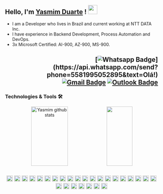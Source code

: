 <h4 align="right">

## Hello, I'm [Yasmim Duarte](https://www.linkedin.com/in/yasmimkarollinne/) ! <img src="https://media.giphy.com/media/hvRJCLFzcasrR4ia7z/giphy.gif" width="30px">

- I am a Developer who lives in Brazil and current working at NTT DATA Inc. <br>
- I have experience in Backend Development, Process Automation and DevOps. <br>
- 3x Microsoft Certified: AI-900, AZ-900, MS-900. <br>

<h2 align="right">

[![Whatsapp Badge](https://img.shields.io/badge/Whatsapp-4CA143?style=flat-square&labelColor=4CA143&logo=Whatsapp&logoColor=white&link=https://api.whatsapp.com/send?phone=5581995052895&text=Olá!)](https://api.whatsapp.com/send?phone=5581995052895&text=Olá!)
[![Gmail Badge](https://img.shields.io/badge/Gmail-FF0000?style=flat-square&labelColor=FF0000&logo=Gmail&logoColor=white&link=mailto:yasmimkarollinne@gmail.com)](mailto:yasmimkarollinne@gmail.com)
[![Outlook Badge](https://img.shields.io/badge/Outlook-blue?style=flat-square&logo=Outlook&logoColor=white&link=mailto:yasmimkarollinne@outlook.com.br)](mailto:yasmimkarollinne@outlook.com.br) <br>

</h2>

</h4>

### Technologies & Tools 🛠

<div align="center">  

  <img width="49%" height="195px" src="https://github-readme-stats.vercel.app/api?username=yaxmen&show_icons=true&count_private=true&hide_border=true&title_color=008b46&icon_color=ffffff&text_color=c9d1d9&bg_color=0d1117" alt="Yasmim github stats" /> 
  <img width="41%" height="195px" src="https://github-readme-stats.vercel.app/api/top-langs/?username=Yaxmen&layout=compact&hide_border=true&title_color=ffffff&text_color=008b46&bg_color=0d1117" />

</div>

<h2 align="center">

<img src="https://img.shields.io/badge/python-FCC624?logo=python&logoColor=white&style=for-the-badge" height="20"/>
<img src="https://img.shields.io/badge/powershell-0089D6?logo=powershell&logoColor=white&style=for-the-badge" height="20"/>
<img src="https://img.shields.io/badge/HTML5-5C2D91?logo=HTML5&logoColor=white&style=for-the-badge" height="20"/>
<img src="https://img.shields.io/badge/ansible-CC2927?logo=ansible&logoColor=white&style=for-the-badge" height="20"/>
<img src="https://img.shields.io/badge/flask-000000?logo=flask&logoColor=white&style=for-the-badge" height="20"/>
<img src="https://img.shields.io/badge/fastapi-009688?logo=fastapi&logoColor=white&style=for-the-badge" height="20"/>
<img src="https://img.shields.io/badge/pandas-150458?logo=pandas&logoColor=white&style=for-the-badge" height="20"/>
<img src="https://img.shields.io/badge/SQLalchemy-0C0C0E?logo=alchemy&logoColor=white&style=for-the-badge" height="20"/>
<img src="https://img.shields.io/badge/pytest-0A9EDC?logo=pytest&logoColor=white&style=for-the-badge" height="20"/>
<img src="https://img.shields.io/badge/Selenium-5C2D91?logo=Selenium&logoColor=white&style=for-the-badge" height="20"/>
<img src="https://img.shields.io/badge/aws-cdk-FCC624?logo=aws-cdk&logoColor=white&style=for-the-badge" height="20"/>
<img src="https://img.shields.io/badge/Splunk-%234ea94b.svg?&style=for-the-badge&logo=Splunk&logoColor=white" height="20"/>
<img src="https://img.shields.io/badge/Microsoft%20Azure-0089D6?logo=microsoft-azure&logoColor=white&style=for-the-badge" height="20"/>
<img src="https://img.shields.io/badge/azure functions-0062AD?logo=azurefunctions&logoColor=white&style=for-the-badge" height="20"/>
<img src="https://img.shields.io/badge/azure devops-0078D7?logo=azuredevops&logoColor=white&style=for-the-badge" height="20"/>
<img src="https://img.shields.io/badge/power automate-0078D7?logo=power automate&logoColor=white&style=for-the-badge" height="20"/>
<img src="https://img.shields.io/badge/c%23%20-%23239120.svg?&style=for-the-badge&logo=c-sharp&logoColor=white" height="20"/>
<img src="https://img.shields.io/badge/linux-FCC624?logo=linux&logoColor=white&style=for-the-badge" height="20"/>
<img src="https://img.shields.io/badge/windows-0078D6?logo=windows&logoColor=white&style=for-the-badge" height="20"/>
<img src="https://img.shields.io/badge/GitHub-181717?style=flat-square&logo=github" height="20"/>
<img src="https://img.shields.io/badge/git-F05032?logo=git&logoColor=white&style=for-the-badge" height="20"/>
<img src="https://img.shields.io/badge/sqlite-003B57?logo=sqlite&logoColor=white&style=for-the-badge" height="20"/>
<img src="https://img.shields.io/badge/microsoft sql server-CC2927?logo=microsoftsqlserver&logoColor=white&style=for-the-badge" height="20"/>
<img src="https://img.shields.io/badge/MySQL-%234ea94b.svg?&style=for-the-badge&logo=MySQL&logoColor=white" height="20"/>
<img src="https://img.shields.io/badge/docker-2496ED?logo=docker&logoColor=white&style=for-the-badge" height="20"/>
<img src="https://img.shields.io/badge/visual studio code-007ACC?logo=visualstudiocode&logoColor=white&style=for-the-badge" height="20"/>
<img src="https://img.shields.io/badge/visual studio-5C2D91?logo=visualstudio&logoColor=white&style=for-the-badge" height="20"/> </h2>